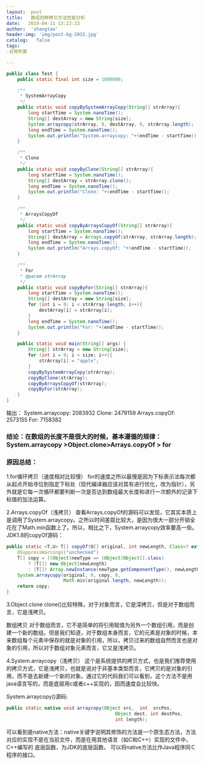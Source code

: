 ```yaml
---
layout:  post
title:   数组四种拷贝方法性能分析
date:   2019-04-11 13:22:33
author:  'zhangtao'
header-img: 'img/post-bg-2015.jpg'
catalog:   false
tags:
-日常积累

---
```





```java
public class Test {
    public static final int size = 1000000;

    /**
     * SystemArrayCopy
     */
    public static void copyBySystemArrayCopy(String[] strArray){
        long startTime = System.nanoTime();
        String[] destArray = new String[size];
        System.arraycopy(strArray, 0, destArray, 0, strArray.length);
        long endTime = System.nanoTime();
        System.out.println("System.arraycopy: "+(endTime - startTime));
    }

    /**
     * Clone
     */
    public static void copyByClone(String[] strArray){
        long startTime = System.nanoTime();
        String[] destArray = strArray.clone();
        long endTime = System.nanoTime();
        System.out.println("Clone: "+(endTime - startTime));
    }

    /**
     * ArraysCopyOf
     */
    public static void copyByArraysCopyOf(String[] strArray){
        long startTime = System.nanoTime();
        String[] destArray = Arrays.copyOf(strArray, strArray.length);
        long endTime = System.nanoTime();
        System.out.println("Arrays.copyOf: "+(endTime - startTime));
    }

    /**
     * For
     * @param strArray
     */
    public static void copyByFor(String[] strArray){
        long startTime = System.nanoTime();
        String[] destArray = new String[size];
        for (int i = 0; i < strArray.length; i++){
            destArray[i] = strArray[i];
        }
        long endTime = System.nanoTime();
        System.out.println("For: "+(endTime - startTime));
    }

    public static void main(String[] args) {
        String[] strArray = new String[size];
        for (int i = 0; i < size; i++){
            strArray[i] = "apple";
        }
        copyBySystemArrayCopy(strArray);
        copyByClone(strArray);
        copyByArraysCopyOf(strArray);
        copyByFor(strArray);
    }
}
```

输出： System.arraycopy: 2083932 Clone: 2479159 Arrays.copyOf: 2573155 For: 7158382

### 结论：在数组的长度不是很大的时候，基本遵循的规律：System.arraycopy >Object.clone>Arrays.copyOf > for

### 原因总结：

1.for循环拷贝（速度相对比较慢） for的速度之所以最慢是因为下标表示法每次都从起点开始寻位到指定下标处（现代编译器应该对其有进行优化，改为指针），另外就是它每一次循环都要判断一次是否达到数组最大长度和进行一次额外的记录下标值的加法运算。

2.Arrays.copyOf（浅拷贝） 查看Arrays.copyOf的源码可以发现，它其实本质上是调用了System.arraycopy。之所以时间差距比较大，是因为很大一部分开销全花在了Math.min函数上了。所以，相比之下，System.arraycopy效率要高一些。 JDK1.8的copyOf源码：

```java
public static <T,U> T[] copyOf(U[] original, int newLength, Class<? extends T[]> newType) {
    @SuppressWarnings("unchecked")
    T[] copy = ((Object)newType == (Object)Object[].class)
        ? (T[]) new Object[newLength]
        : (T[]) Array.newInstance(newType.getComponentType(), newLength);
    System.arraycopy(original, 0, copy, 0,
                     Math.min(original.length, newLength));
    return copy;
}
```

3.Object.clone clone()比较特殊，对于对象而言，它是深拷贝，但是对于数组而言，它是浅拷贝。

数组拷贝 对于数组而言，它不是简单的将引用赋值为另外一个数组引用，而是创建一个新的数组。但是我们知道，对于数组本身而言，它的元素是对象的时候，本来数组每个元素中保存的就是对象的引用，所以，拷贝过来的数组自然而言也是对象的引用，所以对于数组对象元素而言，它又是浅拷贝。

4.System.arraycopy（浅拷贝） 这个是系统提供的拷贝方式，也是我们推荐使用的拷贝方式，它是浅拷贝，也就是说对于非基本类型而言，它拷贝的是对象的引用，而不是去新建一个新的对象。通过它的代码我们可以看到，这个方法不是用java语言写的，而是底层用c或者c++实现的，因而速度会比较快。

System.arraycopy()源码:

```java
public static native void arraycopy(Object src,  int  srcPos,
                                        Object dest, int destPos,
                                        int length);
```

可以看到是native方法：native关键字说明其修饰的方法是一个原生态方法，方法对应的实现不是在当前文件，而是在用其他语言（如C和C++）实现的文件中，C++编写的 底层函数，为JDK的底层函数。 可以将native方法比作Java程序同Ｃ程序的接口。

